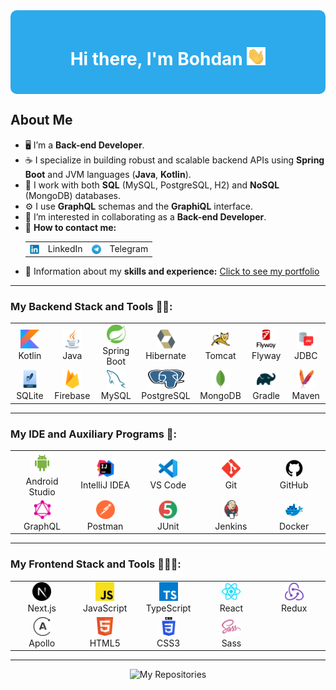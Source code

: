 <div style="background-color: #2CAAEc; padding: 20px; border-radius: 10px;">
  <h1 align="center" style="color: #FFFFFF;">
    Hi there, I'm Bohdan 
    <img src="gif/giphy.gif" width="30px" alt="GIF">
  </h1>
</div>

## About Me

- 🖥️ I’m a **Back-end Developer**.
- ☕️ I specialize in building robust and scalable backend APIs using **Spring Boot** and JVM languages (**Java**, **Kotlin**).
- 🐬 I work with both **SQL** (MySQL, PostgreSQL, H2) and **NoSQL** (MongoDB) databases.
- ⚙️ I use **GraphQL** schemas and the **GraphiQL** interface.
- 👯 I’m interested in collaborating as a **Back-end Developer**.
- 📧 **How to contact me:**
  <table>
    <tr>
      <td style="vertical-align: top;">
        <a target="_blank" rel="noopener noreferrer" href="https://www.linkedin.com/in/bohdan-orlovskiy/">
          <img align="center" src="icons-svg/contacts/linkedIn.svg" alt="LinkedIn" height="15" width="15" />
        </a>
      </td>
      <td style="vertical-align: top;">LinkedIn</td>
      <td style="vertical-align: top;">
        <a target="_blank" rel="noopener noreferrer" href="https://www.t.me/Bogdan_info">
          <img align="center" src="icons-svg/contacts/telegram.svg" alt="Telegram" height="15" width="15" />
        </a>
      </td>
      <td style="vertical-align: top;">Telegram</td>
    </tr>
  </table>
- 📄 Information about my **skills and experience:** <a target="blank" rel="noopener noreferrer" href="https://portfolio-atpo-git-main-bohdan100s-projects.vercel.app/">Сlick to see my portfoliо</a>

---

### My Backend Stack and Tools 👨‍💻:

<div align="center">
<table>
  <tr>
<!-- Kotlin -->
    <td align="center" width="88">
      <img src="icons-svg/backend/kotlin-icon.svg" alt="Kotlin" width="30" height="30"/>
      <br>Kotlin
    </td>
    <!-- Java -->
    <td align="center" width="88">
      <img src="icons-svg/backend/java-icon.svg" alt="Java" width="30" height="30"/>
      <br>Java
    </td>
    <!-- Spring Boot -->
    <td align="center" width="88">
      <img src="icons-svg/backend/spring-icon.svg" alt="Spring Boot" width="30" height="30"/>
      <br>Spring Boot
    </td>
    <!-- Hibernate -->
    <td align="center" width="88">
      <img src="icons-svg/backend/hibernate-icon.svg" alt="Hibernate" width="30" height="30"/>
      <br>Hibernate
    </td>
    <!-- Tomcat, Servlets -->
    <td align="center" width="88">
      <img src="icons-svg/backend/tomcat-icon.svg" alt="Apache Tomcat" width="30" height="30"/>
      <br>Tomcat
    </td>
    <!-- Flyway -->
    <td align="center" width="88">
      <img src="icons-svg/backend/flyway-icon.svg" alt="Flyway" width="30" height="30"/>
      <br>Flyway
    </td>
    <!-- JDBC -->
    <td align="center" width="88">
      <img src="icons-svg/backend/jdbc.png" alt="JDBC" width="30" height="30"/>
      <br>JDBC
    </td>
  </tr>
  <tr>
<!-- SQLite -->
    <td align="center" width="88">
      <img src="icons-svg/backend/sqlite-icon.svg" alt="SQLite" width="30" height="30"/>
      <br>SQLite
    </td>
 <!-- Firebase -->
    <td align="center" width="88">
      <img src="icons-svg/frontend/firebase-icon.svg" alt="Firebase" width="30" height="30"/>
      <br>Firebase
    </td>
    <!-- MySQL -->
    <td align="center" width="88">
      <img src="icons-svg/backend/mysql-icon.svg" alt="MySQL" width="30" height="30"/>
      <br>MySQL
    </td>
    <!-- PostgreSQL -->
    <td align="center" width="88">
      <img src="icons-svg/backend/postgresql-icon.svg" alt="PostgreSQL" width="60" height="30"/>
      <br>PostgreSQL
    </td>
    <!-- MongoDB -->
    <td align="center" width="88">
      <img src="icons-svg/backend/mongodb-icon.svg" alt="MongoDB" width="30" height="30"/>
      <br>MongoDB
    </td>
    <!-- Gradle -->
    <td align="center" width="88">
      <img src="icons-svg/backend/gradle-icon.svg" alt="Gradle" width="30" height="30"/>
      <br>Gradle
    </td>
    <!-- Maven -->
    <td align="center" width="88">
      <img src="icons-svg/backend/maven-icon.svg" alt="Maven" width="30" height="30"/>
      <br>Maven
    </td>
  </tr>
</table>
</div>

---

### My IDE and Auxiliary Programs 🔧:

<div align="center">
<table>
  <tr>
  <!-- Android Studio -->
    <td align="center" width="88">
      <img src="icons-svg/additional-programs-ide/android-studio.svg" alt="Android Studio" width="35" height="35"/>
      <br>Android Studio
    </td>
  <!-- IntelliJ IDEA -->
    <td align="center" width="88">
      <img src="icons-svg/additional-programs-ide/IntelliJ IDEA.svg" alt="IntelliJ IDEA" width="30" height="30"/>
      <br>IntelliJ IDEA
    </td>
  <!-- VS Code -->
    <td align="center" width="88">
      <img src="icons-svg/additional-programs-ide/VS Code.svg" alt="VS Code" width="30" height="30"/>
      <br>VS Code
    </td>
  <!-- Git -->
    <td align="center" width="88">
      <img src="icons-svg/additional-programs-ide/git-icon.svg" alt="Git" width="30" height="30"/>
      <br>Git
    </td>
  <!-- GitHub -->
    <td align="center" width="88">
      <img src="icons-svg/additional-programs-ide/github.svg" alt="GitHub" width="30" height="30"/>
      <br>GitHub
    </td>  
  </tr>
  <tr>
  <!-- GraphQL -->
    <td align="center" width="88">
      <img src="icons-svg/additional-programs-ide/graphql-icon.svg" alt="GraphQL" width="30" height="30"/>
      <br>GraphQL
    </td>
  <!-- Postman -->
    <td align="center" width="88">
      <img src="icons-svg/additional-programs-ide/postman-icon.svg" alt="Postman" width="30" height="30"/>
      <br>Postman
    </td>
  <!-- JUnit -->
    <td align="center" width="88">
      <img src="icons-svg/additional-programs-ide/JUnit.svg" alt="JUnit" width="30" height="30"/>
      <br>JUnit
    </td>
  <!-- Jenkins, CI/CD -->
    <td align="center" width="88">
      <img src="icons-svg/additional-programs-ide/jenkins-icon.svg" alt="Jenkins" width="30" height="30"/>
      <br>Jenkins
    </td>
  <!-- Docker -->
    <td align="center" width="88">
      <img src="icons-svg/additional-programs-ide/docker-icon.svg" alt="Docker" width="30" height="30"/>
      <br>Docker
    </td>
  </tr>
</table>
</div>

---

### My Frontend Stack and Tools 👨🏻‍💻:

<div align="center">
<table>
  <tr>
    <!-- Next.js -->
    <td align="center" width="88">
      <img src="icons-svg/frontend/nextjs-icon.svg" alt="Next.js" width="30" height="30"/>
      <br>Next.js
    </td>
    <!-- JavaScript -->
    <td align="center" width="88">
      <img src="icons-svg/frontend/javascript-icon.svg" alt="JavaScript" width="30" height="30"/>
      <br>JavaScript
    </td>
    <!-- TypeScript -->
    <td align="center" width="88">
      <img src="icons-svg/frontend/typescript-icon.svg" alt="TypeScript" width="30" height="30"/>
      <br>TypeScript
    </td>
    <!-- React -->
    <td align="center" width="88">
      <img src="icons-svg/frontend/react-icon.svg" alt="React" width="30" height="30"/>
      <br>React
    </td>
    <!-- Redux -->
    <td align="center" width="88">
      <img src="icons-svg/frontend/redux-icon.svg" alt="Redux" width="30" height="30"/>
      <br>Redux
    </td>
  </tr>
  <tr>
    <!-- Apollo Client GraphQL -->
    <td align="center" width="88">
      <img src="icons-svg/frontend/apollographql-icon.svg" alt="Apollo GraphQL" width="30" height="30"/>
      <br>Apollo
    </td>
    <!-- HTML5 -->
    <td align="center" width="88">
      <img src="icons-svg/frontend/html5-icon.svg" alt="HTML5" width="30" height="30"/>
      <br>HTML5
    </td>
    <!-- CSS3 -->
    <td align="center" width="88">
      <img src="icons-svg/frontend/css-title-vertical.svg" alt="CSS3" width="30" height="30"/>
      <br>CSS3
    </td>
    <!-- Sass -->
    <td align="center" width="88">
      <img src="icons-svg/frontend/sass-icon.svg" alt="Sass" width="30" height="30"/>
      <br>Sass
    </td>
  </tr>
</table>
</div>

---

<div align=center> 
  <img src="https://readme-typing-svg.herokuapp.com?color=%2336BCF7&size=30&center=true&vCenter=true&width=1000&height=50&lines=My+repositories:+;Explore+my+projects+to+see+my+tech+stack:;" 
alt="My Repositories" /> 
</div>



